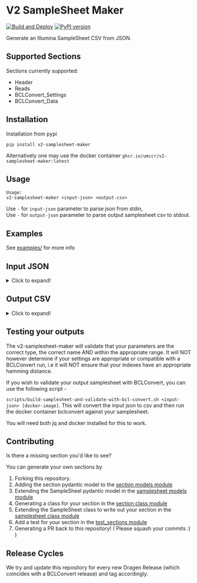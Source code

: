 # V2 SampleSheet Maker


[![Build and Deploy][pipeline_on_tag_badge_svg_url]][pipeline_on_tag_url] [![PyPI version][badge_fury_svg_url]][badge_fury_url]

Generate an Illumina SampleSheet CSV from JSON.

## Supported Sections

Sections currently supported:
  * Header
  * Reads
  * BCLConvert_Settings
  * BCLConvert_Data

## Installation

Installation from pypi

```
pip install v2-samplesheet-maker
```

Alternatively one may use the docker container `ghcr.io/umccr/v2-samplesheet-maker:latest`

## Usage

```
Usage:
v2-samplesheet-maker <input-json> <output-csv>
```

Use `-` for `input-json` parameter to parse json from stdin,  
Use `-` for `output-json` parameter to parse output samplesheet csv to stdout.  

## Examples

See [examples/](examples) for more info 

## Input JSON

<details>

<summary>Click to expand! </summary>

```json
{
  "header": {
    "file_format_version": 2,
    "run_name": "my-illumina-sequencing-run",
    "run_description": "A test run",
    "instrument_platform": "NovaSeq 6000",
    "instrument_type": "NovaSeq"
  },
  "reads": {
    "read_1_cycles": 151,
    "read_2_cycles": 151,
    "index_1_cycles": 10,
    "index_2_cycles": 10
  },
  "bclconvert_settings": {
    "adapter_behavior": "trim",
    "adapter_read_1": null,
    "adapter_read_2": null,
    "adapter_stringency": null,
    "barcode_mismatches_index_1": 1,
    "barcode_mismatches_index_2": 1,
    "minimum_trimmed_read_length": null,
    "minimum_adapter_overlap": 2,
    "mask_short_reads": null,
    "override_cycles": "Y151;Y10;Y8N2;Y151",
    "trim_umi": null,
    "create_fastq_for_index_reads": false,
    "no_lane_splitting": false,
    "fastq_compression_format": "gzip",
    "find_adapters_with_indels": null,
    "independent_index_collision_check": null
  },
  "bclconvert_data": [
    {
      "sample_id": "MyFirstSample",
      "lane": 1,
      "index": "AAAAAAAAAA",
      "index2": "CCCCCCCC",
      "sample_project": "SampleProject",
      "sample_name": null
    },
    {
      "sample_id": "MySecondSample",
      "lane": 1,
      "index": "GGGGGGGGGG",
      "index2": "TTTTTTTT",
      "sample_project": "SampleProject",
      "sample_name": null
    }
  ]
}

```

</details>


## Output CSV

<details>

<summary>Click to expand! </summary>

```ini
[Header]
FileFormatVersion,2
RunName,my-illumina-sequencing-run
RunDescription,A test run
InstrumentPlatform,NovaSeq 6000
InstrumentType,NovaSeq

[Reads]
Read1Cycles,151
Read2Cycles,151
Index1Cycles,10
Index2Cycles,10

[BCLConvert_Settings]
AdapterBehavior,trim
BarcodeMismatchesIndex1,1
BarcodeMismatchesIndex2,1
MinimumAdapterOverlap,2
OverrideCycles,Y151;Y10;Y8N2;Y151
CreateFastqForIndexReads,False
NoLaneSplitting,False
FastqCompressionFormat,gzip

[BCLConvert_Data]
Lane,Sample_ID,index,index2,Sample_Project
1,MyFirstSample,AAAAAAAAAA,CCCCCCCC,SampleProject
1,MySecondSample,GGGGGGGGGG,TTTTTTTT,SampleProject
```

</details>

## Testing your outputs

The v2-samplesheet-maker will validate that your parameters are the correct type, the correct name AND within the appropriate range. 
It will NOT however determine if your settings are appropriate or compatible with a BCLConvert run, i.e it will NOT
ensure that your indexes have an appropriate hamming distance.  

If you wish to validate your output samplesheet with BCLConvert, you can use the following script - 

`scripts/build-samplesheet-and-validate-with-bcl-convert.sh <input-json> [docker-image]`. This will convert the input json to csv and then run the 
docker container bclconvert against your samplesheet.  

You will need both jq and docker installed for this to work.

## Contributing

Is there a missing section you'd like to see?

You can generate your own sections by 
1. Forking this repository.
2. Adding the section pydantic model to the [section models module][section_models_file]
3. Extending the SampleSheel pydantic model in the [samplesheet models module][samplesheet_models_file]
4. Generating a class for your section in the [section class module][section_class_file]
5. Extending the SampleSheet class to write out your section in the [samplesheet class module][samplesheet_class_file]
6. Add a test for your section in the [test_sections module][test_sections_file]
7. Generating a PR back to this repository! ( Please squash your commits :) )

## Release Cycles

We try and update this repository for every new Dragen Release (which coincides with a BCLConvert release) and tag accordingly.  

[pipeline_on_tag_url]: https://github.com/umccr/v2-samplesheet-maker/workflows/pipeline_on_tag.yml
[pipeline_on_tag_badge_svg_url]: https://github.com/umccr/v2-samplesheet-maker/actions/workflows/pipeline_on_tag.yml/badge.svg
[badge_fury_url]: https://badge.fury.io/py/v2-samplesheet-maker
[badge_fury_svg_url]: https://badge.fury.io/py/v2-samplesheet-maker.svg

[section_models_file]: src/v2_samplesheet_maker/models/sections.py
[samplesheet_models_file]: src/v2_samplesheet_maker/models/samplesheet.py
[section_class_file]: src/v2_samplesheet_maker/classes/sections.py
[samplesheet_class_file]: src/v2_samplesheet_maker/classes/samplesheet.py
[test_sections_file]: tests/v2_samplesheet_maker/classes/test_sections.py